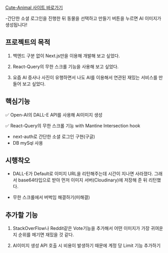 [Cute-Animal 사이트 바로가기](https://cute-animal.vercel.app)

-간단한 소셜 로그인을 진행한 뒤 동물을 선택하고 만들기 버튼을 누르면 AI 이미지가 생성됩니다!

## 프로젝트의 목적

1. 백엔드 구분 없이 Next.js만을 이용해 개발해 보고 싶었다.

2. React-Query의 무한 스크롤 기능을 사용해 보고 싶었다.

3. 요즘 AI 증사나 사진이 유행하면서 나도 AI를 이용해서 연관된 재밌는 서비스를 만들어 보고 싶었다.

## 핵심기능

✅ Open-AI의 DALL-E API를 사용해 AI이미지 생성

✅ React-Query의 무한 스크롤 기능 with Mantine Intersection hook

- next-auth로 간단한 소셜 로그인 구현(구글)
- DB mySql 사용

## 시행착오

- DALL-E가 Default로 이미지 URL을 리턴해주는데 시간이 지나면 사라졌다. 그래서 base64타입으로 받아 먼저 이미지 서버(Cloudinary)에 저장해 준 뒤 리턴했다.

- 무한 스크롤에서 버벅임 해결하기(미해결)

## 추가할 기능

1. StackOverFlow나 Reddit같은 Vote기능을 추가해서 어떤 이미지가 가장 귀여운지 순위를 메기면 재밌을 것 같다.

2. AI이미지 생성 API 호출 시 비용이 발생하기 때문에 계정 당 Limit 기능 추가하기
